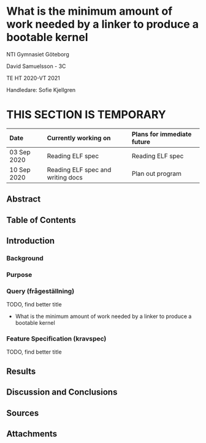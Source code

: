 # What is the minimum amount of work needed by a linker to produce a bootable kernel

NTI Gymnasiet Göteborg

David Samuelsson - 3C

TE HT 2020-VT 2021

Handledare: Sofie Kjellgren

# THIS SECTION IS TEMPORARY

| Date | Currently working on | Plans for immediate future |
| :--- | :------------------- | :------------------------- |
| 03 Sep 2020 | Reading ELF spec | Reading ELF spec |
| 10 Sep 2020 | Reading ELF spec and writing docs | Plan out program |

## Abstract

## Table of Contents

## Introduction

### Background

### Purpose

### Query (frågeställning)
TODO, find better title

* What is the minimum amount of work needed by a linker to produce a bootable kernel

### Feature Specification (kravspec)
TODO, find better title

## Results

## Discussion and Conclusions

## Sources

## Attachments

